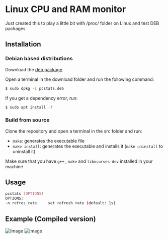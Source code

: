 # Linux CPU and RAM monitor
Just created this to play a little bit with /proc/ folder on Linux and test DEB packages
## Installation
### Debian based distributions 
Download the [deb package](https://github.com/001roc20/pcstats/releases)

Open a terminal in the download folder and run the following command:
```bash
$ sudo dpkg -i pcstats.deb
```
If you get a dependency error, run:
```bash
$ sudo apt install -f
```
### Build from source
Clone the repository and open a terminal in the src folder and run:
- ```make```: generates the executable file
- ```make install```: generates the executable and installs it (```make uninstall``` to uninstall it)

Make sure that you have ```g++``` , ```make``` and ```libncurses-dev``` installed in your machine
## Usage
```bash
pcstats [OPTIONS]
OPTIONS:
-n refres_rate     set refresh rate (default: 1s)
```
## Example (Compiled version)
![Image](https://user-images.githubusercontent.com/58912154/132912041-1e72937c-59fe-423b-8cea-547cea55f207.png)
![Image](https://user-images.githubusercontent.com/58912154/132911826-d9a24ac5-34c9-4666-ba2f-9f2444dbb2a7.png)
